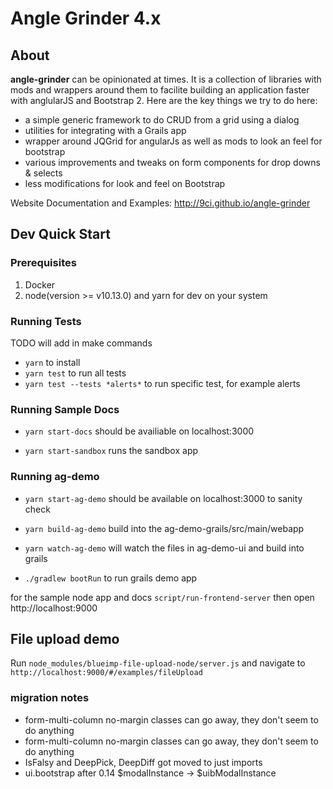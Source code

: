 # Angle Grinder 4.x

## About
__angle-grinder__ can be opinionated at times. It is a collection of libraries with mods and wrappers around them to facilite building an application faster with anglularJS and Bootstrap 2.
Here are the key things we try to do here:

- a simple generic framework to do CRUD from a grid using a dialog
- utilities for integrating with a Grails app
- wrapper around JQGrid for angularJs as well as mods to look an feel for bootstrap
- various improvements and tweaks on form components for drop downs & selects
- less modifications for look and feel on Bootstrap

Website Documentation and Examples: http://9ci.github.io/angle-grinder

## Dev Quick Start

### Prerequisites

1. Docker
2. node(version >= v10.13.0) and yarn for dev on your system

### Running Tests

TODO will add in make commands

- `yarn` to install
- `yarn test` to run all tests
- `yarn test --tests *alerts*` to run specific test, for example alerts

### Running Sample Docs

- `yarn start-docs` should be availiable on localhost:3000

- `yarn start-sandbox` runs the sandbox app

### Running ag-demo

- `yarn start-ag-demo` should be available on localhost:3000 to sanity check

- `yarn build-ag-demo` build into the ag-demo-grails/src/main/webapp

- `yarn watch-ag-demo` will watch the files in ag-demo-ui and build into grails

- `./gradlew bootRun` to run grails demo app


for the sample node app and docs
`script/run-frontend-server`
then open http://localhost:9000

## File upload demo

Run `node_modules/blueimp-file-upload-node/server.js`
and navigate to `http://localhost:9000/#/examples/fileUpload`


### migration notes

- form-multi-column no-margin classes can go away, they don't seem to do anything
- form-multi-column no-margin classes can go away, they don't seem to do anything
- IsFalsy and DeepPick, DeepDiff got moved to just imports
- ui.bootstrap after 0.14 $modalInstance -> $uibModalInstance
